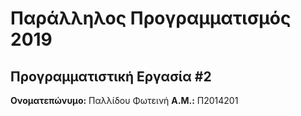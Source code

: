 # Παράλληλος Προγραμματισμός 2019
## Προγραμματιστική Εργασία #2

**Ονοματεπώνυμο:** Παλλίδου Φωτεινή
**Α.Μ.:** Π2014201


